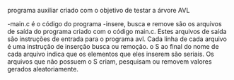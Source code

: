 programa auxiliar criado com o objetivo de testar a árvore AVL

-main.c é o código do programa
-insere, busca e remove são os arquivos de saída do programa criado com o código main.c.
Estes arquivos de saída são instruções de entrada para o programa avl.
Cada linha de cada arquivo é uma instrução de inserção busca ou remoção.
o S ao final do nome de cada arquivo indica que os elementos que eles inserem são seriais.
Os arquivos que não possuem o S criam, pesquisam ou removem valores gerados aleatoriamente.
